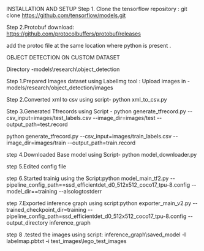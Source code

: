 INSTALLATION AND SETUP
Step 1. Clone the tensorflow repository : git clone https://github.com/tensorflow/models.git

Step 2.Protobuf download: https://github.com/protocolbuffers/protobuf/releases 

add the protoc file at the same location where python is present .

OBJECT DETECTION ON CUSTOM DATASET

Directory -models\research\object_detection


Step 1.Prepared Images dataset using LabelImg tool : Upload images in - models/research/object_detection/images

Step 2.Converted xml to csv  using script- python xml_to_csv.py

Step 3.Generated Tfrecords using Script - python generate_tfrecord.py --csv_input=images/test_labels.csv --image_dir=images/test --output_path=test.record

python generate_tfrecord.py --csv_input=images/train_labels.csv --image_dir=images/train --output_path=train.record 

step 4.Downloaded Base model using Script- python model_downloader.py

step 5.Edited config file 

step 6.Started trainig using the Script:python model_main_tf2.py --pipeline_config_path==ssd_efficientdet_d0_512x512_coco17_tpu-8.config  --model_dir==training --alsologtostderr

step 7.Exported inference graph using script:python exporter_main_v2.py --trained_checkpoint_dir=training  --pipeline_config_path=ssd_efficientdet_d0_512x512_coco17_tpu-8.config --output_directory inference_graph

step 8 .tested the images using script: inference_graph\saved_model -l labelmap.pbtxt -i test_images\lego_test_images





